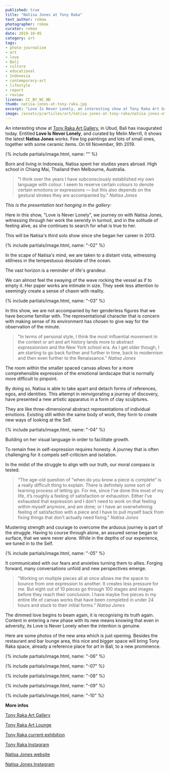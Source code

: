 ```yaml
---
published: true
title: "Natisa Jones at Tony Raka"
text_author: rokma
photographer: rokma
curator: rokma
date: 2019-10-05
category: art
tags:
- photo-journalism
- art   
- love
- Bali
- culture
- educational
- Indonesia
- contemporary-art
- lifestyle
- report
- review
license: CC_BY_NC_ND
thumb: natisa-jones-at-tony-raka.jpg
excerpt: "Love Is Never Lonely, an interesting show at Tony Raka Art Gallery, in Ubud, Bali has started today. Showing the latest Natisa Jones works, journey through her work the serenity in turmoil, and in the solitude of feeling alive, as she continues to search for what is true to her."
image: /assets/p/articles/art/natisa-jones-at-tony-raka/natisa-jones-at-tony-raka.jpg
---
```



An interesting show at [Tony Raka Art Gallery](http://www.tonyrakaartgallery.com/contemporary-art/), in Ubud, Bali has inaugurated today. Entitled **Love Is Never Lonely**, and curated by Melin Merrill, it shows the latest **Natisa Jones** works. Few big paintings and lots of small ones, together with some ceramic items. On till November, 9th 2019.

{% include partials/image.html, name: "" %}

Born and living in Indonesia, Natisa spent her studies years abroad. High school in Chiang Mai, Thailand then Melbourne, Australia.

>"I think over the years I have subconsciously established my own language with colour. I seem to reserve certain colours to denote certain emotions or expressions — but this also depends on the gestural strokes they are accompanied by." _Natisa Jones_


_This is the presentation text hanging in the gallery:_

Here in this show, "Love is Never Lonely", we journey on with Natisa Jones, witnessing through her work the serenity in turmoil, and in the solitude of feeling alive, as she continues to search for what is true to her.

This will be Natisa's third solo show since she began her career in 2013.

{% include partials/image.html, name: "-02" %}

In the scape of Natisa's mind, we are taken to a distant vista, witnessing stillness in the tempestuous desolate of the ocean.

The vast horizon is a reminder of life's grandeur.

We can almost feel the swaying of the wave rocking the vessel as if to empty it. Her paper works are intimate in size. They seek less attention to seemingly create a sense of chasm with reality.

{% include partials/image.html, name: "-03" %}

In this show, we are not accompanied by her genderless figures that we have become familiar with. The representational character that is concern with making sense of its environment has chosen to give way for the observation of the minute.

>"In terms of personal style, I think the most influential movement in the context or art and art history lands more to abstract expressionism and the New York school era. As I get older though, I am starting to go back further and further in time, back to modernism and then even further to the Renaissance." _Natisa Jones_

The room within the smaller spaced canvas allows for a more comprehensible expression of the emotional landscape that is normally more difficult to pinpoint.

By doing so, Natisa is able to take apart and detach forms of references, egos, and identities. This attempt in reinvigorating a journey of discovery, have presented a new artistic apparatus in a form of clay sculptures.


They are like three-dimensional abstract representations of individual emotions. Existing still within the same body of work, they form to create new ways of looking at the Self.


{% include partials/image.html, name: "-04" %}

Building on her visual language in order to facilitate growth.


To remain free in self-expression requires honesty. A journey that is often challenging for it compels self-criticism and isolation.

In the midst of the struggle to align with our truth, our moral compass is tested.


>"The age-old question of “when do you know a piece is complete” is a really difficult thing to explain. There is definitely some sort of learning process of letting go. For me, since I’ve done this most of my life, it’s roughly a feeling of satisfaction or exhaustion. Either I’ve exhausted that expression and I don’t need to work on that feeling within myself anymore, and am done; or I have an overwhelming feeling of satisfaction with a piece and I have to pull myself back from fixing things that don’t actually need fixing." _Natisa Jones_

Mustering strength and courage to overcome the arduous journey is part of the struggle. Having to course through alone, an assured sense began to surface, that we were never alone. While in the depths of our experience, we tuned in to the Self.

{% include partials/image.html, name: "-05" %}

It communicated with our fears and anxieties turning them to allies. Forging forward, many conversations unfold and new perspectives emerge.

>"Working on multiple pieces all at once allows me the space to bounce from one expression to another. It creates less pressure for me. But eight out of 10 pieces go through 100 stages and images before they reach their conclusion. I have maybe five pieces in my entire life of canvas works that have been completed in under 24 hours and stuck to their initial forms."  _Natisa Jones_

The dimmed love begins to beam again, it is recognising its truth again. Content in entering a new phase with its new means knowing that even in adversity, its Love is Never Lonely when the intention is genuine.

Here are some photos of the new area which is just opening. Besides the restaurant and bar lounge area, this nice and bigger space will bring Tony Raka space, already a reference place for art in Bali, to a new prominence.

{% include partials/image.html, name: "-06" %}

{% include partials/image.html, name: "-07" %}

{% include partials/image.html, name: "-08" %}

{% include partials/image.html, name: "-09" %}

{% include partials/image.html, name: "-10" %}




**More infos**

[Tony Raka Art Gallery](http://www.tonyrakaartgallery.com/contemporary-art/)

[Tony Raka Art Lounge](https://www.tonyraka.com/art-lounge)

[Tony Raka current exhibition](http://www.tonyrakaartgallery.com/contemporary-art/exhibition.php)

[Tony Raka Instagram](https://www.instagram.com/tonyrakagallery/)

[Natisa Jones website](https://www.natisajones.com/)

[Natisa Jones Instagram](https://www.instagram.com/natisajones_studio/)
